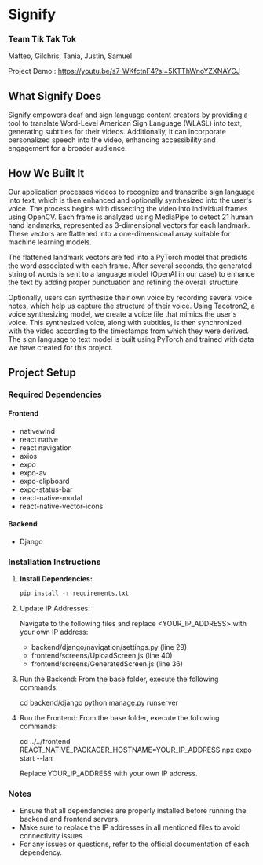 # Signify
### Team Tik Tak Tok
Matteo, Gilchris, Tania, Justin, Samuel

Project Demo : https://youtu.be/s7-WKfctnF4?si=5KTThWnoYZXNAYCJ

## What Signify Does

Signify empowers deaf and sign language content creators by providing a tool to translate Word-Level American Sign Language (WLASL) into text, generating subtitles for their videos. Additionally, it can incorporate personalized speech into the video, enhancing accessibility and engagement for a broader audience.

## How We Built It

Our application processes videos to recognize and transcribe sign language into text, which is then enhanced and optionally synthesized into the user's voice. The process begins with dissecting the video into individual frames using OpenCV. Each frame is analyzed using MediaPipe to detect 21 human hand landmarks, represented as 3-dimensional vectors for each landmark. These vectors are flattened into a one-dimensional array suitable for machine learning models.

The flattened landmark vectors are fed into a PyTorch model that predicts the word associated with each frame. After several seconds, the generated string of words is sent to a language model (OpenAI in our case) to enhance the text by adding proper punctuation and refining the overall structure.

Optionally, users can synthesize their own voice by recording several voice notes, which help us capture the structure of their voice. Using Tacotron2, a voice synthesizing model, we create a voice file that mimics the user's voice. This synthesized voice, along with subtitles, is then synchronized with the video according to the timestamps from which they were derived. The sign language to text model is built using PyTorch and trained with data we have created for this project.

## Project Setup

### Required Dependencies

#### Frontend
- nativewind
- react native
- react navigation
- axios
- expo
- expo-av
- expo-clipboard
- expo-status-bar
- react-native-modal
- react-native-vector-icons

#### Backend
- Django

### Installation Instructions

1. **Install Dependencies:**
   ```sh
   pip install -r requirements.txt
   

2. Update IP Addresses:

   Navigate to the following files and replace <YOUR_IP_ADDRESS> with your own IP address:
   - backend/django/navigation/settings.py (line 29)
   - frontend/screens/UploadScreen.js (line 40)
   - frontend/screens/GeneratedScreen.js (line 36)

3. Run the Backend:
   From the base folder, execute the following commands:
   
   cd backend/django
   python manage.py runserver
   

4. Run the Frontend:
   From the base folder, execute the following commands:
   
   cd ../../frontend
   REACT_NATIVE_PACKAGER_HOSTNAME=YOUR_IP_ADDRESS
   npx expo start --lan
   
   Replace YOUR_IP_ADDRESS with your own IP address.

### Notes
- Ensure that all dependencies are properly installed before running the backend and frontend servers.
- Make sure to replace the IP addresses in all mentioned files to avoid connectivity issues.
- For any issues or questions, refer to the official documentation of each dependency.
```
